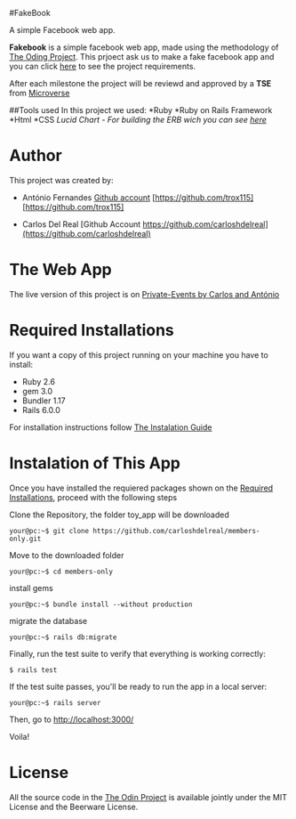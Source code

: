 #FakeBook

A simple Facebook web app.

**Fakebook** is a simple facebook web app, made using the methodology of [The Oding Project](https://www.theodinproject.com). This prjoect ask us to make a fake facebook app and you can click [here](https://www.theodinproject.com/courses/ruby-on-rails/lessons/final-project) to see the project requirements.

After each milestone the project will be reviewd and approved by a **TSE** from [Microverse](https://microverse.org)

##Tools used
In this project we used:
*Ruby
*Ruby on Rails Framework
*Html
*CSS
*Lucid Chart - For building the ERB wich you can see [here]()*

# Author

This project was created by:

* António Fernandes [Github account](https://github.com/trox115) [https://github.com/trox115][https://github.com/trox115]


* Carlos Del Real [Github Account https://github.com/carloshdelreal](https://github.com/carloshdelreal)


# The Web App

The live version of this project is on [Private-Events by Carlos and António]()

# Required Installations

If you want a copy of this project running on your machine you have to install:

* Ruby 2.6
* gem 3.0
* Bundler 1.17
* Rails 6.0.0

For installation instructions follow [The Instalation Guide](https://www.tutorialspoint.com/ruby-on-rails/rails-installation)


# Instalation of This App

Once you have installed the requiered packages shown on the [Required Installations](), proceed with the following steps

Clone the Repository, the folder toy_app will be downloaded

```Shell
your@pc:~$ git clone https://github.com/carloshdelreal/members-only.git
```

Move to the downloaded folder

```Shell
your@pc:~$ cd members-only
```

install gems

```Shell
your@pc:~$ bundle install --without production
```

migrate the database

```Shell
your@pc:~$ rails db:migrate
```
Finally, run the test suite to verify that everything is working correctly:

```
$ rails test
```
If the test suite passes, you'll be ready to run the app in a local server:

```Shell
your@pc:~$ rails server

```

Then, go to [http://localhost:3000/](http://localhost:3000/)

Voila!

# License

All the source code in the [The Odin Project](https://www.theodinproject.com/courses/ruby-on-rails/lessons/forms) is available jointly under the MIT License and the Beerware License.
